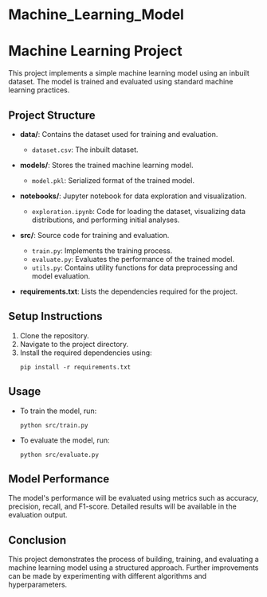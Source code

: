 # Machine_Learning_Model
# Machine Learning Project

This project implements a simple machine learning model using an inbuilt dataset. The model is trained and evaluated using standard machine learning practices.

## Project Structure

- **data/**: Contains the dataset used for training and evaluation.
  - `dataset.csv`: The inbuilt dataset.
  
- **models/**: Stores the trained machine learning model.
  - `model.pkl`: Serialized format of the trained model.
  
- **notebooks/**: Jupyter notebook for data exploration and visualization.
  - `exploration.ipynb`: Code for loading the dataset, visualizing data distributions, and performing initial analyses.
  
- **src/**: Source code for training and evaluation.
  - `train.py`: Implements the training process.
  - `evaluate.py`: Evaluates the performance of the trained model.
  - `utils.py`: Contains utility functions for data preprocessing and model evaluation.
  
- **requirements.txt**: Lists the dependencies required for the project.

## Setup Instructions

1. Clone the repository.
2. Navigate to the project directory.
3. Install the required dependencies using:
   ```
   pip install -r requirements.txt
   ```

## Usage

- To train the model, run:
  ```
  python src/train.py
  ```
  
- To evaluate the model, run:
  ```
  python src/evaluate.py
  ```

## Model Performance

The model's performance will be evaluated using metrics such as accuracy, precision, recall, and F1-score. Detailed results will be available in the evaluation output.

## Conclusion

This project demonstrates the process of building, training, and evaluating a machine learning model using a structured approach. Further improvements can be made by experimenting with different algorithms and hyperparameters.

